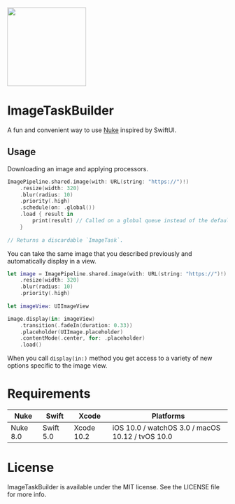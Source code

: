 <br/>

<p align="left"><img src="https://cloud.githubusercontent.com/assets/1567433/13918338/f8670eea-ef7f-11e5-814d-f15bdfd6b2c0.png" height="180"/>

# ImageTaskBuilder

A fun and convenient way to use [Nuke](https://github.com/kean/Nuke) inspired by SwiftUI.

## Usage

Downloading an image and applying processors.

```swift
ImagePipeline.shared.image(with: URL(string: "https://")!)
    .resize(width: 320)
    .blur(radius: 10)
    .priority(.high)
    .schedule(on: .global())
    .load { result in
        print(result) // Called on a global queue instead of the default main queue
    }
    
// Returns a discardable `ImageTask`.
```

You can take the same image that you described previously and automatically display in a view.

```swift
let image = ImagePipeline.shared.image(with: URL(string: "https://")!)
    .resize(width: 320)
    .blur(radius: 10)
    .priority(.high)
    
let imageView: UIImageView

image.display(in: imageView)
    .transition(.fadeIn(duration: 0.33))
    .placeholder(UIImage.placeholder)
    .contentMode(.center, for: .placeholder)
    .load()
```

When you call `display(in:)` method you get access to a variety of new options specific to the image view.

# Requirements

| Nuke          | Swift           | Xcode           | Platforms                                         |
|---------------|-----------------|-----------------|---------------------------------------------------|
| Nuke 8.0      | Swift 5.0       | Xcode 10.2      | iOS 10.0 / watchOS 3.0 / macOS 10.12 / tvOS 10.0  |

# License

ImageTaskBuilder is available under the MIT license. See the LICENSE file for more info.
